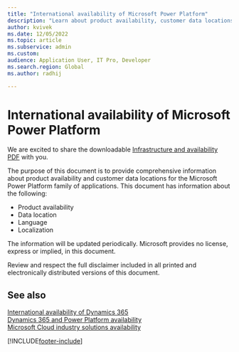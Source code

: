 ```yaml
---
title: "International availability of Microsoft Power Platform"
description: "Learn about product availability, customer data locations, and languages for the Microsoft Power Platform family of applications by downloading the linked PDF."
author: kvivek 
ms.date: 12/05/2022
ms.topic: article
ms.subservice: admin
ms.custom:
audience: Application User, IT Pro, Developer
ms.search.region: Global
ms.author: radhij

---
```


# International availability of Microsoft Power Platform

We are excited to share the downloadable [Infrastructure and availability PDF](https://aka.ms/dynamics_365_international_availability_deck) with you.

The purpose of this document is to provide comprehensive information about product availability and customer data locations for the Microsoft Power Platform family of applications. This document has information about the following:

- Product availability
- Data location
- Language
- Localization

The information will be updated periodically. Microsoft provides no license, express or implied, in this document.

Review and respect the full disclaimer included in all printed and electronically distributed versions of this document.

## See also

[International availability of Dynamics 365](/dynamics365/get-started/availability) <br />
[Dynamics 365 and Power Platform availability](https://dynamics.microsoft.com/availability-reports/)<br/>
[Microsoft Cloud industry solutions availability](https://aka.ms/industry-cloud-availability)

[!INCLUDE[footer-include](includes/footer-banner.md)]
